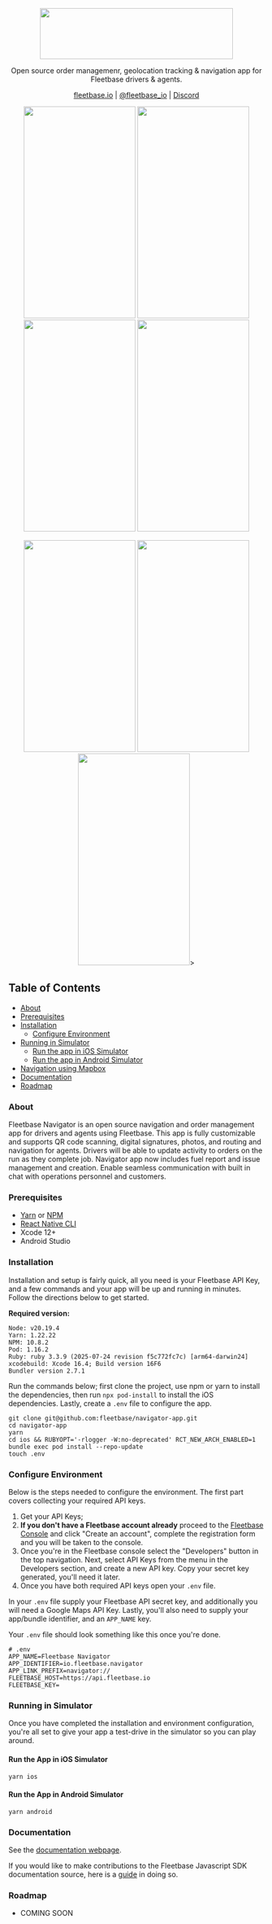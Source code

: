 <p align="center">
  <img src="https://flb-assets.s3.ap-southeast-1.amazonaws.com/static/fleetbase-logo-svg.svg" width="380" height="100" />
</p>
<p align="center">
Open source order managemenr, geolocation tracking & navigation app for Fleetbase drivers & agents.
</p>

<p align="center">
  <a href="https://fleetbase.io">fleetbase.io</a> | <a href="https://twitter.com/fleetbase_io">@fleetbase_io</a> | <a href="https://discord.gg/fjP4sReEvH">Discord</a>
</p>

<p align="center">
	<img src="https://github.com/user-attachments/assets/05c81b07-cd52-43e9-b0ac-91e0683ab5f9" width="220" height="416" />
	<img src="https://github.com/user-attachments/assets/cfa08ce8-bf13-4bb3-96ef-f73045ee157a" width="220" height="416" />
	<img src="https://github.com/user-attachments/assets/893b58f4-b1ce-4ff5-a78e-530a2035c84b" width="220" height="416" />
	<img src="https://github.com/user-attachments/assets/770582ef-11c3-4d25-bc68-9df72b41c452" width="220" height="416" />
</p>
<p align="center">
	<img src="https://github.com/user-attachments/assets/bfe5ca18-07c1-4188-be8e-277e5ebf7abc" width="220" height="416" />
	<img src="https://github.com/user-attachments/assets/93e3ee4a-6add-4b82-ae93-ae6f5a217400" width="220" height="416" />
	<img src="https://github.com/user-attachments/assets/f21c7514-9cfb-4c3e-bdc4-5254565c1b26" width="220" height="416" />>
</p>

## Table of Contents

- [About](#about)
- [Prerequisites](#prerequisites)
- [Installation](#installation)
    - [Configure Environment](#configure-environment)
- [Running in Simulator](#running-in-simulator)
    - [Run the app in iOS Simulator](#run-the-app-in-ios-simulator)
    - [Run the app in Android Simulator](#run-the-app-in-android-simulator)
- [Navigation using Mapbox](#navigation-using-mapbox)
- [Documentation](#documentation)
- [Roadmap](#roadmap)

### About

Fleetbase Navigator is an open source navigation and order management app for drivers and agents using Fleetbase. This app is fully customizable and supports QR code scanning, digital signatures, photos, and routing and navigation for agents. Drivers will be able to update activity to orders on the run as they complete job. Navigator app now includes fuel report and issue management and creation. Enable seamless communication with built in chat with operations personnel and customers.

### Prerequisites

- [Yarn](https://yarnpkg.com/) or [NPM](https://nodejs.org/en/)
- [React Native CLI](https://reactnative.dev/docs/environment-setup)
- Xcode 12+
- Android Studio

### Installation

Installation and setup is fairly quick, all you need is your Fleetbase API Key, and a few commands and your app will be up and running in minutes. Follow the directions below to get started.

**Required version:**
```
Node: v20.19.4
Yarn: 1.22.22
NPM: 10.8.2
Pod: 1.16.2
Ruby: ruby 3.3.9 (2025-07-24 revision f5c772fc7c) [arm64-darwin24]
xcodebuild: Xcode 16.4; Build version 16F6
Bundler version 2.7.1
```

Run the commands below; first clone the project, use npm or yarn to install the dependencies, then run `npx pod-install` to install the iOS dependencies. Lastly, create a `.env` file to configure the app.

```
git clone git@github.com:fleetbase/navigator-app.git
cd navigator-app
yarn
cd ios && RUBYOPT='-rlogger -W:no-deprecated' RCT_NEW_ARCH_ENABLED=1 bundle exec pod install --repo-update
touch .env
```

### Configure Environment

Below is the steps needed to configure the environment. The first part covers collecting your required API keys.

1.  Get your API Keys;
2.  **If you don't have a Fleetbase account already** proceed to the [Fleetbase Console](https://console.fleetbase.io/) and click "Create an account", complete the registration form and you will be taken to the console.
3.  Once you're in the Fleetbase console select the "Developers" button in the top navigation. Next, select API Keys from the menu in the Developers section, and create a new API key. Copy your secret key generated, you'll need it later.
4.  Once you have both required API keys open your `.env` file.

In your `.env` file supply your Fleetbase API secret key, and additionally you will need a Google Maps API Key. Lastly, you'll also need to supply your app/bundle identifier, and an `APP_NAME` key.

Your `.env` file should look something like this once you're done.

```
# .env
APP_NAME=Fleetbase Navigator
APP_IDENTIFIER=io.fleetbase.navigator
APP_LINK_PREFIX=navigator://
FLEETBASE_HOST=https://api.fleetbase.io
FLEETBASE_KEY=
```

### Running in Simulator

Once you have completed the installation and environment configuration, you're all set to give your app a test-drive in the simulator so you can play around.

#### Run the App in iOS Simulator

```
yarn ios
```

#### Run the App in Android Simulator

```
yarn android
```

### Documentation

See the [documentation webpage](https://fleetbase.io/docs).

If you would like to make contributions to the Fleetbase Javascript SDK documentation source, here is a [guide](https://github.com/fleetbase/fleetbase-js/blob/master/CONTRIBUTING.md) in doing so.

### Roadmap

- COMING SOON
